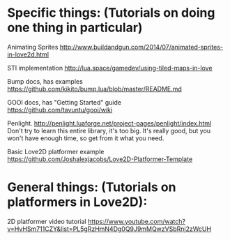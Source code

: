 # Specific things: (Tutorials on doing one thing in particular)

Animating Sprites
http://www.buildandgun.com/2014/07/animated-sprites-in-love2d.html

STI implementation
http://lua.space/gamedev/using-tiled-maps-in-love

Bump docs, has examples
https://github.com/kikito/bump.lua/blob/master/README.md

GOOI docs, has "Getting Started" guide
https://github.com/tavuntu/gooi/wiki

Penlight.
http://penlight.luaforge.net/project-pages/penlight/index.html
Don't try to learn this entire library, it's too big. It's really good, but you won't have enough time, so get from it what you need.

Basic Love2D platformer example
https://github.com/Joshalexjacobs/Love2D-Platformer-Template

# General things: (Tutorials on platformers in Love2D):

2D platformer video tutorial
https://www.youtube.com/watch?v=HvHSm711CZY&list=PL5gRzHmN4Dg0Q9J9mMQwzVSbRnj2zWcUH
